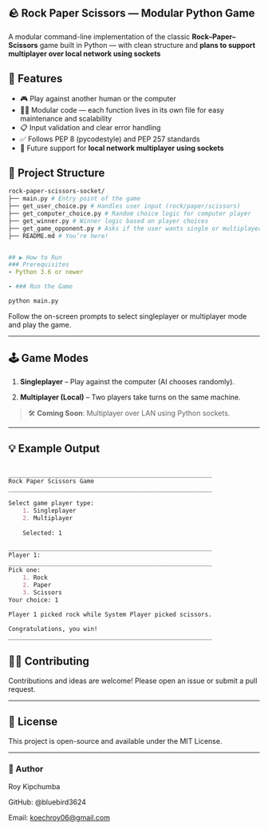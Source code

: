 



## 🪨 Rock  Paper Scissors — Modular Python Game

A modular command-line implementation of the classic **Rock–Paper–Scissors** game built in Python — with clean structure and **plans to support multiplayer over local network using sockets**
## 🚀 Features 
- 🎮 Play against another human or the computer 
- 👨‍💻 Modular code — each function lives in its own file for easy maintenance and scalability 
- 📋 Input validation and clear error handling
- ✅ Follows PEP 8 (pycodestyle) and PEP 257 standards 
- 🔌 Future support for **local network multiplayer using sockets** 
## 📁 Project Structure

``` graphql
rock-paper-scissors-socket/  
├── main.py # Entry point of the game  
├── get_user_choice.py # Handles user input (rock/paper/scissors)  
├── get_computer_choice.py # Random choice logic for computer player  
├── get_winner.py # Winner logic based on player choices  
├── get_game_opponent.py # Asks if the user wants single or multiplayer  
├── README.md # You’re here!
```

```yaml

## ▶️ How to Run  
### Prerequisites 
- Python 3.6 or newer  

- ### Run the Game 
```

```bash
python main.py
```

Follow the on-screen prompts to select singleplayer or multiplayer mode and play the game.

---

## 🕹️ Game Modes

1. **Singleplayer** – Play against the computer (AI chooses randomly).
    
2. **Multiplayer (Local)** – Two players take turns on the same machine.
    

> 🛠️ **Coming Soon**: Multiplayer over LAN using Python sockets.

---


## 💡 Example Output

```markdown

_________________________________________________________ 
Rock Paper Scissors Game 
_________________________________________________________  

Select game player type:   
	1. Singleplayer  
	2. Multiplayer  
	
	Selected: 1 
	
_________________________________________________________ 
Player 1: 
_________________________________________________________ 
Pick one:   
	1. Rock  
	2. Paper  
	3. Scissors 
Your choice: 1 
	
Player 1 picked rock while System Player picked scissors. 

Congratulations, you win!
_________________________________________________________
```


## 🧑‍💻 Contributing

Contributions and ideas are welcome! Please open an issue or submit a pull request.

---

## 📜 License

This project is open-source and available under the MIT License.

---

### 👤 Author

Roy Kipchumba

GitHub: @bluebird3624

Email: koechroy06@gmail.com